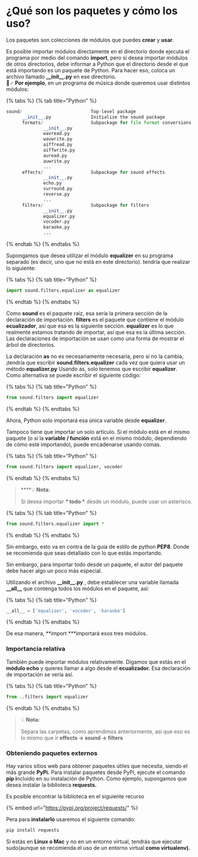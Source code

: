 # ¿Qué son los paquetes y cómo los uso?

Los paquetes son colecciones de módulos que puedes **crear** y **usar**.

Es posible importar módulos directamente en el directorio donde ejecuta el programa por medio del comando **import**, pero si desea importar módulos de otros directorios, debe informar a Python que el directorio desde el que está importando es un paquete de Python. Para hacer eso, coloca un archivo llamado **\_\_init\_\_.py** en ese directorio.   
 🧙♂ **Por ejemplo**, en un programa de música donde queremos usar distintos módulos:

{% tabs %}
{% tab title="Python" %}
```python
sound/                          Top-level package
      __init__.py               Initialize the sound package
      formats/                  Subpackage for file format conversions
              __init__.py
              wavread.py
              wavwrite.py
              aiffread.py
              aiffwrite.py
              auread.py
              auwrite.py
              ...
      effects/                  Subpackage for sound effects
              __init__.py
              echo.py
              surround.py
              reverse.py
              ...
      filters/                  Subpackage for filters
              __init__.py
              equalizer.py
              vocoder.py
              karaoke.py
              ...

```
{% endtab %}
{% endtabs %}

Supongamos que desea utilizar el módulo **equalizer** en su programa separado \(es decir, uno que no está en este directorio\). tendría que realizar lo siguiente:

{% tabs %}
{% tab title="Python" %}
```python
import sound.filters.equalizer as equalizer
```
{% endtab %}
{% endtabs %}

Como **sound** es el paquete raíz, esa sería la primera sección de la declaración de importación. **filters** es el paquete que contiene el módulo **ecualizador**, así que esa es la siguiente sección. **equalizer** es lo que realmente estamos tratando de importar, así que esa es la última sección. Las declaraciones de importación se usan como una forma de mostrar el árbol de directorios. 

La declaración **as** no es necesariamente necesaria, pero si no la cambia, ¡tendría que escribir **sound.filters.equalizer** cada vez que quiera usar un método **equalizer.py** Usando as, solo tenemos que escribir **equalizer**. Como alternativa se puede escribir el siguiente código:

{% tabs %}
{% tab title="Python" %}
```python
from sound.filters import equalizer
```
{% endtab %}
{% endtabs %}

Ahora, Python solo importará esa única variable desde **equalizer**.

Tampoco tiene que importar un solo artículo. Si el módulo está en el mismo paquete \(o si la **variable / función** está en el mismo módulo, dependiendo de cómo esté importando\), puede encadenarse usando comas.

{% tabs %}
{% tab title="Python" %}
```python
from sound.filters import equalizer, vocoder
```
{% endtab %}
{% endtabs %}

> \*\*\*\*💡 **Nota:**
>
> Si desea importar **\* todo \*** desde un módulo, puede usar un asterisco.

{% tabs %}
{% tab title="Python" %}
```python
from sound.filters.equalizer import *
```
{% endtab %}
{% endtabs %}

Sin embargo, esto va en contra de la guía de estilo de python **PEP8**. Donde se recomienda que seas detallado con lo que estás importando.

Sin embargo, para importar todo desde un paquete, el autor del paquete debe hacer algo un poco más especial.

Utilizando el archivo **\_\_init\_\_.py** , debe establecer una variable llamada  **\_\_all\_\_** que contenga todos los módulos en el paquete, así:

{% tabs %}
{% tab title="Python" %}
```python
__all__ = ['equalizer', 'vocoder', 'karaoke']
```
{% endtab %}
{% endtabs %}

De esa manera, **import \***importará esos tres módulos.

### **Importancia relativa**

También puede importar módulos relativamente. Digamos que estás en el **módulo echo**  y quieres llamar a algo desde el **ecualizador.** Esa declaración de importación se vería así.

{% tabs %}
{% tab title="Python" %}
```python
from ..filters import equalizer
```
{% endtab %}
{% endtabs %}

> 💡 **Nota:**
>
> Separa las carpetas, como aprendimos anteriormente, así que eso es lo mismo que ir **effects -&gt; sound -&gt; filters**

### **Obteniendo paquetes externos**

Hay varios sitios web para obtener paquetes útiles que necesita, siendo el más grande **PyPi.** Para instalar paquetes desde PyPi, ejecute el comando **pip i**ncluido en su instalación de Python. Como ejemplo, supongamos que desea instalar la biblioteca **requests.** 

Es posible encontrar la biblioteca en el siguiente recurso

{% embed url="https://pypi.org/project/requests/" %}

Pera para **instalarlo** usaremos el siguiente comando:

```coffeescript
pip install requests
```

Si estás en **Linux o Mac** y no en un entorno virtual, tendrás que ejecutar sudo\(aunque se recomienda el uso de un entorno virtual **como virtualenv\).**

